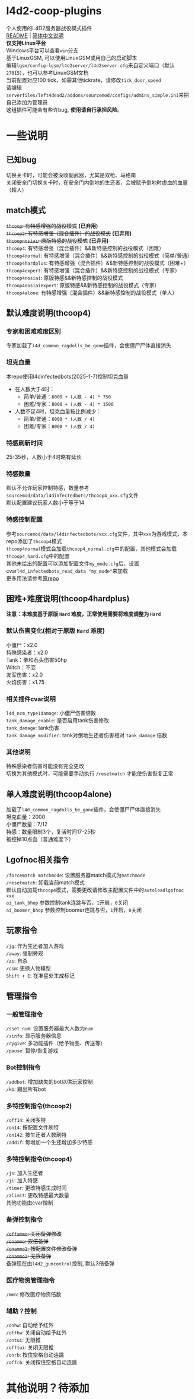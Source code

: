 # l4d2-coop-plugins
个人使用的L4D2服务器战役模式插件  
[README](README.md) | [简体中文说明](README_zh_CN.md)  
**仅支持Linux平台**  
Windows平台可以查看`win`分支  
基于LinuxGSM, 可以使用LinuxGSM或用自己的启动脚本  
编辑`lgsm/config-lgsm/l4d2server/l4d2server.cfg`来自定义端口（默认`27015`），也可以参考LinuxGSM文档  
当前配置对应100 tick，如需其他tickrate，请修改`tick_door_speed`  
请编辑`serverfiles/left4dead2/addons/sourcemod/configs/admins_simple.ini`来把自己添加为管理员  
这组插件可能会有些许bug, **使用请自行承担风险**。  

# 一些说明

## 已知bug
切换关卡时，可能会被没收副武器，尤其是双枪、马格南  
关闭安全门切换关卡时，在安全门内倒地的生还者，会被赋予倒地时虚血的血量（超人）  

## match模式
~~`thcoop`: 有特感增强的战役模式~~ **(已弃用)**  
~~`thcoop2`: 有特感增强（混合插件）的战役模式~~ **(已弃用)**  
~~`thcoopnosiai`: 原版特感的战役模式~~ **(已弃用)**  
`thcoop4`: 有特感增强（混合插件）&&新特感控制的战役模式（困难）  
`thcoop4normal`: 有特感增强（混合插件）&&新特感控制的战役模式（简单/普通）  
`thcoop4hardplus`: 有特感增强（混合插件）&&新特感控制的战役模式（困难+）  
`thcoop4expert`: 有特感增强（混合插件）&&新特感控制的战役模式（专家）  
`thcoop4nosiai`: 原版特感&&新特感控制的战役模式  
`thcoop4nosiaiexpert`: 原版特感&&新特感控制的战役模式（专家）  
`thcoop4alone`: 有特感增强（混合插件）&&新特感控制的战役模式（单人）  

## 默认难度说明(thcoop4)
### 专家和困难难度区别
专家加载了`l4d_common_ragdolls_be_gone`插件，会使僵尸尸体直接消失
### 坦克血量
本repo使用l4dinfectedbots(2025-1-7)控制坦克血量
 - 在人数大于4时：
   - 简单/普通：`6000 + (人数 - 4) * 750`
   - 困难/专家：`8000 + (人数 - 4) * 1500`
 - 人数不足4时，坦克血量按比例减少：
   - 简单/普通：`6000 * (人数 / 4)`
   - 困难/专家：`8000 * (人数 / 4)`
### 特感刷新时间
25-35秒，人数小于4时略有延长
### 特感数量
默认不允许玩家控制特感，数量参考`sourcemod/data/l4dinfectedbots/thcoop4_xxx.cfg`文件  
默认配置建议玩家人数小于等于14  
### 特感控制配置
参考`sourcemod/data/l4dinfectedbots/xxx.cfg`文件，其中`xxx`为游戏模式，本repo添加了`thcoop4`模式  
`thcoop4normal`模式会加载`thcoop4_normal.cfg`中的配置，其他模式会加载`thcoop4_hard.cfg`中的配置  
其他未给出的配置可以添加配置文件`my_mode.cfg`后，设置cvar`l4d_infectedbots_read_data "my_mode"`来加载  
更多用法请参考[原repo](https://github.com/fbef0102/L4D1_2-Plugins/tree/9c92b6c245690997922f203d1be23e47f983b0c2/l4dinfectedbots)  

## 困难+难度说明(thcoop4hardplus)
**注意：本难度基于原版 `Hard` 难度，正常使用需要将难度调整为 `Hard`**  
### 默认伤害变化(相对于原版 `Hard` 难度)
小僵尸：x2.0  
特殊感染者：x2.0  
Tank：拳和石头伤害50hp  
Witch：不变  
友军伤害：x2.0  
火焰伤害：x1.75  
### 相关插件cvar说明
`l4d_ncm_type1damage`: 小僵尸伤害倍数  
`tank_damage_enable`: 是否启用tank伤害修改  
`tank_damage`: tank伤害  
`tank_damage_modifier`: tank对倒地生还者伤害相对 `tank_damage` 倍数  
### 其他说明
特殊感染者伤害可能没有完全更改  
切换为其他模式时，可能需要手动执行 `/resetmatch` 才能使伤害恢复正常  

## 单人难度说明(thcoop4alone)
加载了`l4d_common_ragdolls_be_gone`插件，会使僵尸尸体直接消失  
坦克血量：2000  
小僵尸数量：7/12  
特感：数量限制3个，复活时间17-25秒  
被控掉10点血（普通难度下）  

## Lgofnoc相关指令
`/forcematch matchmode`: 设置服务器match模式为`matchmode`  
`/resetmatch`: 卸载当前match模式  
默认自动加载`thcoop4`模式，需要更改请修改主配置文件中的`autoloadlgofnoc xxx`  
`ai_tank_bhop` 参数控制tank连跳与否，`1`开启，`0`关闭  
`ai_boomer_bhop` 参数控制boomer连跳与否，`1`开启，`0`关闭  

## 玩家指令
`/jg`: 作为生还者加入游戏  
`/away`: 强制旁观  
`/zs`: 自杀  
`/csm`: 更换人物模型  
`Shift + E`: 在准星处生成标记  

## 管理指令
### 一般管理指令
`/sset num`: 设置服务器最大人数为`num`  
`/sinfo`: 显示服务器信息  
`/rygive`: 多功能插件（给予物品、传送等）  
`/pause`: 暂停/恢复游戏  
### Bot控制指令
`/addbot`: 增加缺失的bot以供玩家控制  
`/kb`: 踢出所有bot  
### 多特控制指令(thcoop2)
`/off14`: 关闭多特  
`/on14`: 按配置文件刷特  
`/on142`: 按生还者人数刷特  
`/addif`: 每增加一个生还增加多少特感  
### 多特控制指令(thcoop4)
`/js`: 加入生还者  
`/ji`: 加入特感  
`/timer`: 更改特感生成时间  
`/zlimit`: 更改特感最大数量  
其他功能由cvar控制  
### 备弹控制指令
~~`/offammo`: 关闭备弹修改~~  
~~`/onammo`: 双倍备弹~~  
~~`/onammo1`: 按配置文件修改备弹~~  
~~`/onammo2`: 无限备弹~~  
备弹现在由`l4d2_guncontrol`控制, 默认3倍备弹  
### 医疗物资管理指令
`/mmn`: 修改医疗物资倍数  
### 辅助？控制
`/onhw`: 自动给予红外  
`/offhw`: 关闭自动给予红外  
`/ontui`: 无限推  
`/offtui`: 关闭无限推  
`/onrb`: 按住空格自动连跳  
`/offrb`: 关闭按住空格自动连跳  

# 其他说明？待添加
